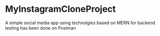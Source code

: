 # MyInstagramCloneProject



A simple social media app using technolgies based on MERN 
 for backend testing has been done on Postman
